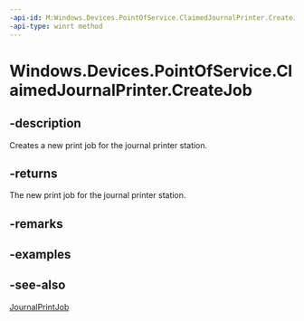 ----api-id: M:Windows.Devices.PointOfService.ClaimedJournalPrinter.CreateJob
-api-type: winrt method
---<!-- Method syntaxpublic Windows.Devices.PointOfService.JournalPrintJob CreateJob()--># Windows.Devices.PointOfService.ClaimedJournalPrinter.CreateJob## -descriptionCreates a new print job for the journal printer station.## -returnsThe new print job for the journal printer station.## -remarks## -examples## -see-also[JournalPrintJob](journalprintjob.md)
